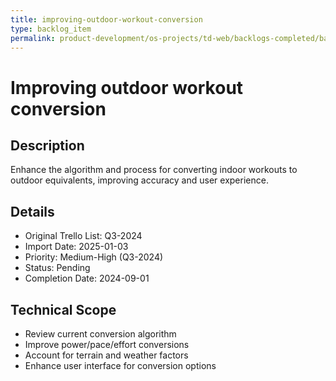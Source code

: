 ```yaml
---
title: improving-outdoor-workout-conversion
type: backlog_item
permalink: product-development/os-projects/td-web/backlogs-completed/backlog-specs/improving-outdoor-workout-conversion
---
```


# Improving outdoor workout conversion

## Description
Enhance the algorithm and process for converting indoor workouts to outdoor equivalents, improving accuracy and user experience.

## Details
- Original Trello List: Q3-2024
- Import Date: 2025-01-03
- Priority: Medium-High (Q3-2024)
- Status: Pending
- Completion Date: 2024-09-01

## Technical Scope
- Review current conversion algorithm
- Improve power/pace/effort conversions
- Account for terrain and weather factors
- Enhance user interface for conversion options